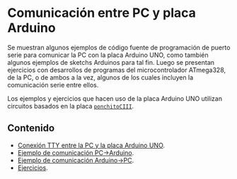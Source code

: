# Comunicación entre PC y placa Arduino

Se muestran algunos ejemplos de código fuente de programación de puerto serie para comunicar la PC con la placa Arduino UNO, como también algunos ejemplos de sketchs Arduinos para tal fin. Luego se presentan ejercicios con desarrollos de programas del microcontrolador ATmega328, de la PC, o de ambos a la vez, algunos de los cuales incluyen la comunicación serie entre ellos.

Los ejemplos y ejercicios que hacen uso de la placa Arduino UNO utilizan circuitos basados en la placa [`ponchitoCIII`](https://github.com/ciiiutnfrc/ponchitoCIII).

## Contenido
* [Conexión TTY entre la PC y la placa Arduino UNO](ComPCArduinoCon.md).
* [Ejemplo de comunicación PC->Arduino](ComPCtoArduino.md).
* [Ejemplo de comunicación Arduino->PC](ComArduinotoPC.md).
* [Ejercicios](ComPCArduinoEjr.md).
